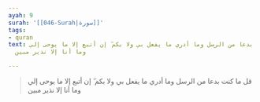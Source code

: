 ```yaml
---
ayah: 9
surah: '[[046-Surah|سورة]]'
tags:
- quran
text: قل ما كنت بدعا من الرسل وما أدري ما يفعل بي ولا بكم ۖ إن أتبع إلا ما يوحى إلي
  وما أنا إلا نذير مبين

---
```

> قل ما كنت بدعا من الرسل وما أدري ما يفعل بي ولا بكم ۖ إن أتبع إلا ما يوحى إلي وما أنا إلا نذير مبين

